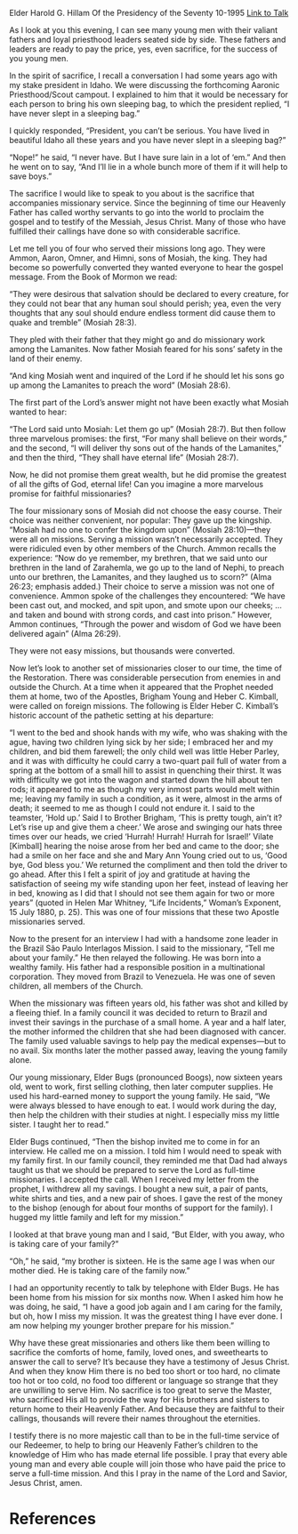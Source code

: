 Elder Harold G. Hillam
Of the Presidency of the Seventy
10-1995
[Link to Talk](https://www.churchofjesuschrist.org/study/general-conference/1995/10/sacrifice-in-the-service?lang=eng)

As I look at you this evening, I can see many young men with their valiant fathers and loyal priesthood leaders seated side by side. These fathers and leaders are ready to pay the price, yes, even sacrifice, for the success of you young men.

In the spirit of sacrifice, I recall a conversation I had some years ago with my stake president in Idaho. We were discussing the forthcoming Aaronic Priesthood/Scout campout. I explained to him that it would be necessary for each person to bring his own sleeping bag, to which the president replied, “I have never slept in a sleeping bag.”

I quickly responded, “President, you can’t be serious. You have lived in beautiful Idaho all these years and you have never slept in a sleeping bag?”

“Nope!” he said, “I never have. But I have sure lain in a lot of ‘em.” And then he went on to say, “And I’ll lie in a whole bunch more of them if it will help to save boys.”

The sacrifice I would like to speak to you about is the sacrifice that accompanies missionary service. Since the beginning of time our Heavenly Father has called worthy servants to go into the world to proclaim the gospel and to testify of the Messiah, Jesus Christ. Many of those who have fulfilled their callings have done so with considerable sacrifice.

Let me tell you of four who served their missions long ago. They were Ammon, Aaron, Omner, and Himni, sons of Mosiah, the king. They had become so powerfully converted they wanted everyone to hear the gospel message. From the Book of Mormon we read:

“They were desirous that salvation should be declared to every creature, for they could not bear that any human soul should perish; yea, even the very thoughts that any soul should endure endless torment did cause them to quake and tremble” (Mosiah 28:3).

They pled with their father that they might go and do missionary work among the Lamanites. Now father Mosiah feared for his sons’ safety in the land of their enemy.

“And king Mosiah went and inquired of the Lord if he should let his sons go up among the Lamanites to preach the word” (Mosiah 28:6).

The first part of the Lord’s answer might not have been exactly what Mosiah wanted to hear:

“The Lord said unto Mosiah: Let them go up” (Mosiah 28:7). But then follow three marvelous promises: the first, “For many shall believe on their words,” and the second, “I will deliver thy sons out of the hands of the Lamanites,” and then the third, “They shall have eternal life” (Mosiah 28:7).

Now, he did not promise them great wealth, but he did promise the greatest of all the gifts of God, eternal life! Can you imagine a more marvelous promise for faithful missionaries?

The four missionary sons of Mosiah did not choose the easy course. Their choice was neither convenient, nor popular: They gave up the kingship. “Mosiah had no one to confer the kingdom upon” (Mosiah 28:10)—they were all on missions. Serving a mission wasn’t necessarily accepted. They were ridiculed even by other members of the Church. Ammon recalls the experience: “Now do ye remember, my brethren, that we said unto our brethren in the land of Zarahemla, we go up to the land of Nephi, to preach unto our brethren, the Lamanites, and they laughed us to scorn?” (Alma 26:23; emphasis added.) Their choice to serve a mission was not one of convenience. Ammon spoke of the challenges they encountered: “We have been cast out, and mocked, and spit upon, and smote upon our cheeks; … and taken and bound with strong cords, and cast into prison.” However, Ammon continues, “Through the power and wisdom of God we have been delivered again” (Alma 26:29).

They were not easy missions, but thousands were converted.

Now let’s look to another set of missionaries closer to our time, the time of the Restoration. There was considerable persecution from enemies in and outside the Church. At a time when it appeared that the Prophet needed them at home, two of the Apostles, Brigham Young and Heber C. Kimball, were called on foreign missions. The following is Elder Heber C. Kimball’s historic account of the pathetic setting at his departure:

“I went to the bed and shook hands with my wife, who was shaking with the ague, having two children lying sick by her side; I embraced her and my children, and bid them farewell; the only child well was little Heber Parley, and it was with difficulty he could carry a two-quart pail full of water from a spring at the bottom of a small hill to assist in quenching their thirst. It was with difficulty we got into the wagon and started down the hill about ten rods; it appeared to me as though my very inmost parts would melt within me; leaving my family in such a condition, as it were, almost in the arms of death; it seemed to me as though I could not endure it. I said to the teamster, ‘Hold up.’ Said I to Brother Brigham, ‘This is pretty tough, ain’t it? Let’s rise up and give them a cheer.’ We arose and swinging our hats three times over our heads, we cried ‘Hurrah! Hurrah! Hurrah for Israel!’ Vilate [Kimball] hearing the noise arose from her bed and came to the door; she had a smile on her face and she and Mary Ann Young cried out to us, ‘Good bye, God bless you.’ We returned the compliment and then told the driver to go ahead. After this I felt a spirit of joy and gratitude at having the satisfaction of seeing my wife standing upon her feet, instead of leaving her in bed, knowing as I did that I should not see them again for two or more years” (quoted in Helen Mar Whitney, “Life Incidents,” Woman’s Exponent, 15 July 1880, p. 25). This was one of four missions that these two Apostle missionaries served.

Now to the present for an interview I had with a handsome zone leader in the Brazil São Paulo Interlagos Mission. I said to the missionary, “Tell me about your family.” He then relayed the following. He was born into a wealthy family. His father had a responsible position in a multinational corporation. They moved from Brazil to Venezuela. He was one of seven children, all members of the Church.

When the missionary was fifteen years old, his father was shot and killed by a fleeing thief. In a family council it was decided to return to Brazil and invest their savings in the purchase of a small home. A year and a half later, the mother informed the children that she had been diagnosed with cancer. The family used valuable savings to help pay the medical expenses—but to no avail. Six months later the mother passed away, leaving the young family alone.

Our young missionary, Elder Bugs (pronounced Boogs), now sixteen years old, went to work, first selling clothing, then later computer supplies. He used his hard-earned money to support the young family. He said, “We were always blessed to have enough to eat. I would work during the day, then help the children with their studies at night. I especially miss my little sister. I taught her to read.”

Elder Bugs continued, “Then the bishop invited me to come in for an interview. He called me on a mission. I told him I would need to speak with my family first. In our family council, they reminded me that Dad had always taught us that we should be prepared to serve the Lord as full-time missionaries. I accepted the call. When I received my letter from the prophet, I withdrew all my savings. I bought a new suit, a pair of pants, white shirts and ties, and a new pair of shoes. I gave the rest of the money to the bishop (enough for about four months of support for the family). I hugged my little family and left for my mission.”

I looked at that brave young man and I said, “But Elder, with you away, who is taking care of your family?”

“Oh,” he said, “my brother is sixteen. He is the same age I was when our mother died. He is taking care of the family now.”

I had an opportunity recently to talk by telephone with Elder Bugs. He has been home from his mission for six months now. When I asked him how he was doing, he said, “I have a good job again and I am caring for the family, but oh, how I miss my mission. It was the greatest thing I have ever done. I am now helping my younger brother prepare for his mission.”

Why have these great missionaries and others like them been willing to sacrifice the comforts of home, family, loved ones, and sweethearts to answer the call to serve? It’s because they have a testimony of Jesus Christ. And when they know Him there is no bed too short or too hard, no climate too hot or too cold, no food too different or language so strange that they are unwilling to serve Him. No sacrifice is too great to serve the Master, who sacrificed His all to provide the way for His brothers and sisters to return home to their Heavenly Father. And because they are faithful to their callings, thousands will revere their names throughout the eternities.

I testify there is no more majestic call than to be in the full-time service of our Redeemer, to help to bring our Heavenly Father’s children to the knowledge of Him who has made eternal life possible. I pray that every able young man and every able couple will join those who have paid the price to serve a full-time mission. And this I pray in the name of the Lord and Savior, Jesus Christ, amen.

# References
